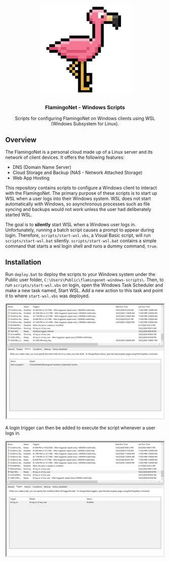 
<!-- Project Logo -->
<br />
<div align="center">
  <a href="https://github.com/MatthewAguiar/flamingonet-windows-scripts">
    <img src="images/logo.png" alt="Logo" style="width: 289px">
  </a>

  <h3 align="center">FlamingoNet - Windows Scripts</h3>

  <p align="center">
    Scripts for configuring FlamingoNet on Windows clients using WSL (Windows Subsystem for Linux).
  </p>
</div>

<!-- Overview -->
## Overview

The FlamingoNet is a personal cloud made up of a Linux server and its network of client devices.
It offers the following features:
* DNS (Domain Name Server)
* Cloud Storage and Backup (NAS - Network Attached Storage)
* Web App Hosting

This repository contains scripts to configure a Windows client to interact with the FlamingoNet. The primary purpose of these scripts is to start up WSL
when a user logs into their Windows system. WSL does not start automatically with Windows,
so asynchronous processes such as file syncing and backups would not work unless the user
had deliberately started WSL.

The goal is to **silently** start WSL when a Windows user logs in. Unfortunately, running
a batch script causes a prompt to appear during login. Therefore, `scripts/start-wsl.vbs`,
a Visual Basic script, will run `scripts/start-wsl.bat` silently. `scripts/start-wsl.bat`
contains a simple command that starts a wsl login shell and runs a dummy command, `true`.

<!-- Installation -->
## Installation
Run `deploy.bat` to deploy the scripts to your Windows system under the Public user folder,
`C:\Users\Public\flamingonet-windows-scripts\`. Then, to run `scripts/start-wsl.vbs` on login,
open the Windows Task Scheduler and make a new task named, Start WSL. Add a new action to this
task and point it to where `start-wsl.vbs` was deployed.

![Task Scheduler Action](images/task-scheduler-action.png)

A login trigger can then be added to execute the script whenever a user logs in.

![Task Scheduler Trigger](images/task-scheduler-trigger.png)
